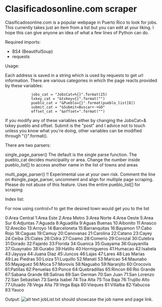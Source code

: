 # Clasificadosonline.com scraper
Clasificadosonline.com is a popular webpage in Puerto Rico to look for jobs. This currently takes just an item from a list but you can edit at your liking. I hope this can give anyone an idea of what a few lines of Python can do.

Required imports:

* BS4 (BeautifulSoup)
* requests

Usage: 

Each address is saved in a string which is used by requests to get url information. There are various categories in which the page reacts provided by these variables:

                jobs_cat = "JobsCat=%{}".format(25) 
                txkey_cat = "&txkey={}".format("")
                pueblo_cat = "&Pueblo={}".format(pueblo_list[8])
                submit_cat = "&Submit=Buscar+-+GO"
                offset_cat = "&offset=".format("")
                
If you modify any of these variables either by changing the JobsCat=& txkey pueblo and offset. Submit is the "post" and I advice not to touch unless you know what you're doing, other variables can be modified through "{}".format().


There are two parsers:

single_page_parser()
The default is the single parse function. The pueblo_cat decides municipality or area. Change the number inside pueblo_list[] to access another name in the list of towns and areas


multi_page_parser() 
!! Experimental use at your own risk. Comment the line on #single_page_parser, uncomment and align for multiple page scraping. Please do not abuse of this feature. Uses the entire pueblo_list[] for scraping

Index list:

For now using control+f to get the desired town would get you to the list 


0:Area Central
1:Area Este
2:Area Metro
3:Area Norte
4:Area Oeste
5:Area Sur
6:Adjuntas
7:Aguada
8:Aguadilla
9:Aguas Buenas
10:Aibonito
11:Anasco
12:Arecibo
13:Arroyo
14:Barceloneta
15:Barranquitas
16:Bayamon
17:Cabo Rojo
18:Caguas
19:Camuy
20:Canovanas
21:Carolina
22:Catano
23:Cayey
24:Ceiba
25:Ciales
26:Cidra
27:Coamo
28:Comerio
29:Corozal
30:Culebra
31:Dorado
32:Fajardo
33:Florida
34:Guanica
35:Guayama
36:Guayanilla
37:Guaynabo
38:Gurabo
39:Hatillo
40:Hormigueros
41:Humacao
42:Isabela
43:Jayuya
44:Juana Diaz
45:Juncos
46:Lajas
47:Lares
48:Las Marias
49:Las Piedras
50:Loiza
51:Luquillo
52:Manati
53:Maricao
54:Maunabo
55:Mayaguez
56:Moca
57:Morovis
58:Naguabo
59:Naranjito
60:Orocovis
61:Patillas
62:Penuelas
63:Ponce
64:Quebradillas
65:Rincon
66:Rio Grande
67:Sabana Grande
68:Salinas
69:San German
70:San Juan
71:San Lorenzo
72:San Sebastian
73:Santa Isabel
74:Toa Alta
75:Toa Baja
76:Trujillo Alto
77:Utuado
78:Vega Alta
79:Vega Baja
80:Vieques
81:Villalba
82:Yabucoa
83:Yauco


Output:
![alt text](https://imgur.com/pY91fZL)
jobList.txt should showcase the job name and page link. 
